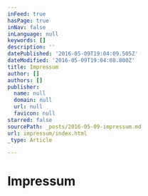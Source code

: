 ```yaml
---
inFeed: true
hasPage: true
inNav: false
inLanguage: null
keywords: []
description: ''
datePublished: '2016-05-09T19:04:09.505Z'
dateModified: '2016-05-09T19:04:08.800Z'
title: Impressum
author: []
authors: []
publisher:
  name: null
  domain: null
  url: null
  favicon: null
starred: false
sourcePath: _posts/2016-05-09-impressum.md
url: impressum/index.html
_type: Article

---
```

# Impressum